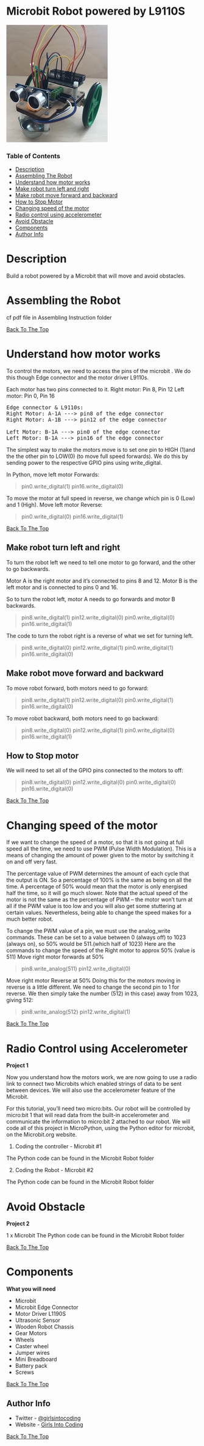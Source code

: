# Microbit Robot powered by L9110S

<img src="images/robot.png">

### Table of Contents

- [Description](#description)
- [Assembling The Robot](#assembling-the-robot)
- [Understand how motor works](#understand-how-motor-works)
- [Make robot turn left and right](#make-robot-turn-left-and-right)
- [Make robot move forward and backward](#make-robot-move-forward-and-backward)
- [How to Stop Motor](#how-to-stop-motor)
- [Changing speed of the motor](#changing-speed-of-the-motor)
- [Radio control using accelerometer](#radio-control-using-accelerometer)
- [Avoid Obstacle](#avoid-obstacle)
- [Components](#components)
- [Author Info](#author-info)

# Description
Build a robot powered by a Microbit that will move and avoid obstacles.

# Assembling the Robot

cf pdf file in Assembling Instruction folder

[Back To The Top](#Microbit-Robot-powered-by-L9110S)

# Understand how motor works

To control the motors, we need to access the pins of the microbit . We do this though Edge connector and the motor driver L9110s.

Each motor has two pins connected to it. 
Right motor: Pin 8, Pin 12
Left motor: Pin 0, Pin 16 

<pre>
Edge connector & L9110s:
Right Motor: A-1A ---> pin8 of the edge connector
Right Motor: A-1B ---> pin12 of the edge connector

Left Motor: B-1A ---> pin0 of the edge connector
Left Motor: B-1A ---> pin16 of the edge connector
</pre>

The simplest way to make the motors move is to set one pin to HIGH (1)and the the other pin to LOW(0) (to move full speed forwards). We do this by sending power to the respective GPIO pins using write_digital. 
 
In Python, move left motor Forwards: 
> pin0.write_digital(1) 
> pin16.write_digital(0)

To move the motor at full speed in reverse, we change which pin is 0 (Low) and 1 (High). 
Move left motor Reverse:
> pin0.write_digital(0) 
> pin16.write_digital(1) 

[Back To The Top](#Microbit-Robot-powered-by-L9110S)

## Make robot turn left and right
To turn the robot left we need to tell one motor to go forward, and the other to go backwards. 

Motor A is the right motor and it’s connected to pins 8 and 12. 
Motor B is the left motor and is connected to pins 0 and 16.  

So to turn the robot left, motor A needs to go forwards and motor B backwards. 
> pin8.write_digital(1)
> pin12.write_digital(0)
> pin0.write_digital(0)
> pin16.write_digital(1)

The code to turn the robot right is a reverse of what we set for turning left. 
> pin8.write_digital(0)
> pin12.write_digital(1)
> pin0.write_digital(1)
> pin16.write_digital(0)

## Make robot move forward and backward
To move robot forward, both motors need to go forward:
> pin8.write_digital(1)
> pin12.write_digital(0)
> pin0.write_digital(1)
> pin16.write_digital(0)

To move robot backward, both motors need to go backward:
> pin8.write_digital(0)
> pin12.write_digital(1)
> pin0.write_digital(0)
> pin16.write_digital(1)

## How to Stop motor
We will need to set all of the GPIO pins connected to the motors to off:
> pin8.write_digital(0)
> pin12.write_digital(0)
> pin0.write_digital(0)
> pin16.write_digital(0)

[Back To The Top](#Microbit-Robot-powered-by-L9110S)

# Changing speed of the motor

If we want to change the speed of a motor, so that it is not going at full speed all the time, we need to use PWM (Pulse Width Modulation). This is a means of changing the amount of power given to the motor by switching it on and off very fast. 

The percentage value of PWM determines the amount of each cycle that the output is ON. So a percentage of 100% is the same as being on all the time. A percentage of 50% would mean that the motor is only energised half the time, so it will go much slower. Note that the actual speed of the motor is not the same as the percentage of PWM – the motor won’t turn at all if the PWM value is too low and you will also get some stuttering at certain values. Nevertheless, being able to change the speed makes for a much better robot.

To change the PWM value of a pin, we must use the analog_write commands. These can be set to a value between 0 (always off) to 1023 (always on), so 50% would be 511.(which half of 1023)
Here are the commands to change the speed of the Right motor to approx 50% (value is 511)
Move right motor forwards at 50%
> pin8.write_analog(511)
> pin12.write_digital(0)
 
Move right motor Reverse at 50%
Doing this for the motors moving in reverse is a little different. We need to change the second pin to 1 for reverse. We then simply take the number (512) in this case) away from 1023, giving 512:
> pin8.write_analog(512)
> pin12.write_digital(1)

[Back To The Top](#Microbit-Robot-powered-by-L9110S)

# Radio Control using Accelerometer 
**Project 1**

Now you understand how the motors work, we are now going to use a radio link to connect two Microbits which enabled strings of data to be sent between devices. We will also use the accelerometer feature of the Microbit.

For this tutorial, you’ll need two micro:bits. Our robot will be controlled by micro:bit 1 that will read data from the built-in accelerometer and communicate the information to micro:bit 2  attached to our robot. We will code all of this project in MicroPython, using the Python editor for microbit, on the Microbit.org website.

1. Coding the controller - Microbit #1

The Python code can be found in the Microbit Robot folder

2. Coding the Robot - Microbit #2

The Python code can be found in the Microbit Robot folder

# Avoid Obstacle 
**Project 2**

1 x Microbit
The Python code can be found in the Microbit Robot folder

[Back To The Top](#Microbit-Robot-powered-by-L9110S)

# Components 
**What you will need**
- Microbit
- Microbit Edge Connector
- Motor Driver L1190S
- Ultrasonic Sensor
- Wooden Robot Chassis
- Gear Motors
- Wheels
- Caster wheel
- Jumper wires
- Mini Breadboard
- Battery pack
- Screws

[Back To The Top](#Microbit-Robot-powered-by-L9110S)

## Author Info

- Twitter - [@girlsintocoding](https://twitter.com/girlsintocoding)
- Website - [Girls Into Coding](https://girlsintocoding.com)

[Back To The Top](#Microbit-Robot-powered-by-L9110S)
